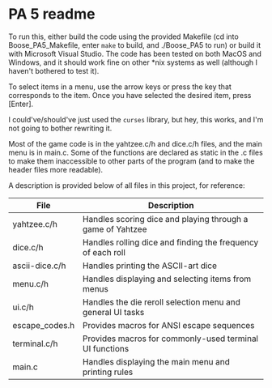 # PA 5 readme

To run this, either build the code using the provided Makefile (cd into Boose_PA5_Makefile, enter `make` to build, and ./Boose_PA5 to run) or build it with Microsoft Visual Studio. The code has been tested on both MacOS and Windows, and it should work fine on other *nix systems as well (although I haven't bothered to test it).

To select items in a menu, use the arrow keys or press the key that corresponds to the item. Once you have selected the desired item, press [Enter].

I could've/should've just used the `curses` library, but hey, this works, and I'm not going to bother rewriting it.

Most of the game code is in the yahtzee.c/h and dice.c/h files, and the main menu is in main.c. 
Some of the functions are declared as static in the .c files to make them inaccessible to other parts of the program (and to make the header files more readable).

A description is provided below of all files in this project, for reference:

| File           | Description                                                 |
| -------------- | ----------------------------------------------------------- |
| yahtzee.c/h    | Handles scoring dice and playing through a game of Yahtzee  |
| dice.c/h       | Handles rolling dice and finding the frequency of each roll |
| ascii-dice.c/h | Handles printing the ASCII-art dice                         |
| menu.c/h       | Handles displaying and selecting items from menus           |
| ui.c/h         | Handles the die reroll selection menu and general UI tasks  |
| escape_codes.h | Provides macros for ANSI escape sequences                   |
| terminal.c/h   | Provides macros for commonly-used terminal UI functions     |
| main.c         | Handles displaying the main menu and printing rules         |